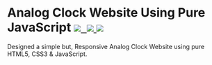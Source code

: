 # Analog Clock Website Using Pure JavaScript [![](https://img.shields.io/badge/-HTML5-darkred?style=flat&logo=HTML5&logoColor=white)&nbsp; ![](https://img.shields.io/badge/-CSS3-blue?style=flat&logo=CSS3&logoColor=white)&nbsp;![](https://img.shields.io/badge/-JavaScript-gold?style=flat&logo=JavaScript&logoColor=black)](https://github.com/AnshSinghSonkhia/Analog-Clock-Website-Using-Pure-JavaScript/blob/main/README.md)&nbsp;

Designed a simple but, Responsive Analog Clock Website using pure HTML5, CSS3 &amp; JavaScript.
